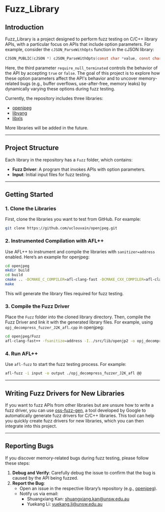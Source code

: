 # Fuzz_Library

## Introduction

Fuzz_Library is a project designed to perform fuzz testing on C/C++ library APIs, with a particular focus on APIs that include option parameters. For example, consider the `cJSON_ParseWithOpts` function in the cJSON library:

```c
CJSON_PUBLIC(cJSON *) cJSON_ParseWithOpts(const char *value, const char **return_parse_end, cJSON_bool require_null_terminated);
```

Here, the third parameter `require_null_terminated` controls the behavior of the API by accepting `true` or `false`. The goal of this project is to explore how these option parameters affect the API's behavior and to uncover memory-related bugs (e.g., buffer overflows, use-after-free, memory leaks) by dynamically varying these options during fuzz testing.

Currently, the repository includes three libraries:

- [openjpeg](https://github.com/uclouvain/openjpeg)
- [libyang](https://github.com/CESNET/libyang)
- [libxls](https://github.com/libxls/libxls)

More libraries will be added in the future.

---

## Project Structure

Each library in the repository has a `Fuzz` folder, which contains:

- **Fuzz Driver**: A program that invokes APIs with option parameters.
- **Input**: Initial input files for fuzz testing.

---

## Getting Started

### 1. Clone the Libraries

First, clone the libraries you want to test from GitHub. For example:

```bash
git clone https://github.com/uclouvain/openjpeg.git
```

### 2. Instrumented Compilation with AFL++

Use AFL++ to instrument and compile the libraries with `sanitizer=address` enabled. Here’s an example for openjpeg:

```bash
cd openjpeg
mkdir build
cd build
cmake .. -DCMAKE_C_COMPILER=afl-clang-fast -DCMAKE_CXX_COMPILER=afl-clang-fast++ -DCMAKE_C_FLAGS="-fsanitize=address" -DCMAKE_CXX_FLAGS="-fsanitize=address"
make
```

This will generate the library files required for fuzz testing.

### 3. Compile the Fuzz Driver

Place the `Fuzz` folder into the cloned library directory. Then, compile the Fuzz Driver and link it with the generated library files. For example, using `opj_decompress_fuzzer_J2K_afl.cpp` in openjpeg:

```bash
cd openjpeg/Fuzz
afl-clang-fast++ -fsanitize=address -I../src/lib/openjp2 -o opj_decompress_fuzzer_J2K_afl opj_decompress_fuzzer_J2K_afl.cpp -L../../build/bin -lopenjp2
```

### 4. Run AFL++

Use `afl-fuzz` to start the fuzz testing process. For example:

```bash
afl-fuzz -i input -o output ./opj_decompress_fuzzer_J2K_afl @@
```

---

## Writing Fuzz Drivers for New Libraries

If you want to fuzz APIs from other libraries but are unsure how to write a fuzz driver, you can use [oss-fuzz-gen](https://github.com/google/oss-fuzz-gen), a tool developed by Google to automatically generate fuzz drivers for C/C++ libraries. This tool can help you quickly create fuzz drivers for new libraries, which you can then integrate into this project.

---

## Reporting Bugs

If you discover memory-related bugs during fuzz testing, please follow these steps:

1. **Debug and Verify**: Carefully debug the issue to confirm that the bug is caused by the API being fuzzed.
2. **Report the Bug**:
   - Open an issue in the respective library’s repository (e.g., [openjpeg](https://github.com/uclouvain/openjpeg/issues)).
   - Notify us via email:
     - Shuangxiang Kan: [shuangxiang.kan@unsw.edu.au](mailto:shuangxiang.kan@unsw.edu.au)
     - Yuekang Li: [yuekang.li@unsw.edu.au](mailto:yuekang.li@unsw.edu.au)
